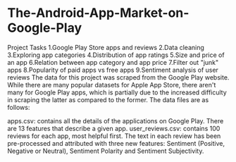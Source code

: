# The-Android-App-Market-on-Google-Play
Project Tasks
1.Google Play Store apps and reviews
2.Data cleaning
3.Exploring app categories
4.Distribution of app ratings
5.Size and price of an app
6.Relation between app category and app price
7.Filter out "junk" apps
8.Popularity of paid apps vs free apps
9.Sentiment analysis of user reviews
The data for this project was scraped from the Google Play website. While there are many popular datasets for Apple App Store, there aren't many for Google Play apps, which is partially due to the increased difficulty in scraping the latter as compared to the former. The data files are as follows:

apps.csv: contains all the details of the applications on Google Play. There are 13 features that describe a given app.
user_reviews.csv: contains 100 reviews for each app, most helpful first. The text in each review has been pre-processed and attributed with three new features: Sentiment (Positive, Negative or Neutral), Sentiment Polarity and Sentiment Subjectivity.
